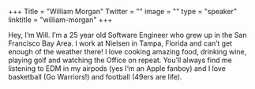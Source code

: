 +++
Title = "William Morgan"
Twitter = ""
image = ""
type = "speaker"
linktitle = "william-morgan"
+++

Hey, I’m Will. I’m a 25 year old Software Engineer who grew up in the San Francisco Bay Area. I work at Nielsen in Tampa, Florida and can’t get enough of the weather there! I love cooking amazing food, drinking wine, playing golf and watching the Office on repeat. You’ll always find me listening to EDM in my airpods (yes I’m an Apple fanboy) and I love basketball (Go Warriors!) and football (49ers are life).
